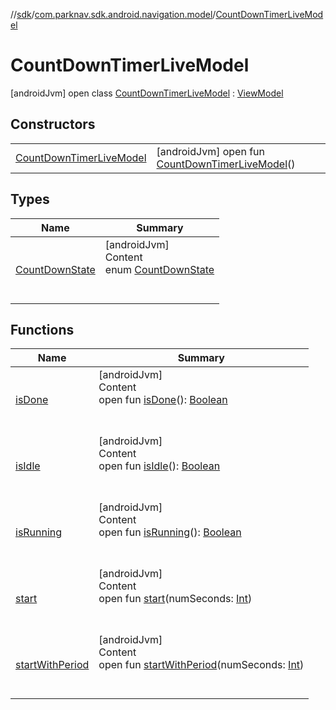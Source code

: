 //[sdk](../../../index.md)/[com.parknav.sdk.android.navigation.model](../index.md)/[CountDownTimerLiveModel](index.md)



# CountDownTimerLiveModel  
 [androidJvm] open class [CountDownTimerLiveModel](index.md) : [ViewModel](https://developer.android.com/reference/kotlin/androidx/lifecycle/ViewModel.html)   


## Constructors  
  
| | |
|---|---|
| <a name="com.parknav.sdk.android.navigation.model/CountDownTimerLiveModel/CountDownTimerLiveModel/#/PointingToDeclaration/"></a>[CountDownTimerLiveModel](-count-down-timer-live-model.md)| <a name="com.parknav.sdk.android.navigation.model/CountDownTimerLiveModel/CountDownTimerLiveModel/#/PointingToDeclaration/"></a> [androidJvm] open fun [CountDownTimerLiveModel](-count-down-timer-live-model.md)()   <br>|


## Types  
  
|  Name |  Summary | 
|---|---|
| <a name="com.parknav.sdk.android.navigation.model/CountDownTimerLiveModel.CountDownState///PointingToDeclaration/"></a>[CountDownState](-count-down-state/index.md)| <a name="com.parknav.sdk.android.navigation.model/CountDownTimerLiveModel.CountDownState///PointingToDeclaration/"></a>[androidJvm]  <br>Content  <br>enum [CountDownState](-count-down-state/index.md)  <br><br><br>|


## Functions  
  
|  Name |  Summary | 
|---|---|
| <a name="com.parknav.sdk.android.navigation.model/CountDownTimerLiveModel/isDone/#/PointingToDeclaration/"></a>[isDone](is-done.md)| <a name="com.parknav.sdk.android.navigation.model/CountDownTimerLiveModel/isDone/#/PointingToDeclaration/"></a>[androidJvm]  <br>Content  <br>open fun [isDone](is-done.md)(): [Boolean](https://kotlinlang.org/api/latest/jvm/stdlib/kotlin/-boolean/index.html)  <br><br><br>|
| <a name="com.parknav.sdk.android.navigation.model/CountDownTimerLiveModel/isIdle/#/PointingToDeclaration/"></a>[isIdle](is-idle.md)| <a name="com.parknav.sdk.android.navigation.model/CountDownTimerLiveModel/isIdle/#/PointingToDeclaration/"></a>[androidJvm]  <br>Content  <br>open fun [isIdle](is-idle.md)(): [Boolean](https://kotlinlang.org/api/latest/jvm/stdlib/kotlin/-boolean/index.html)  <br><br><br>|
| <a name="com.parknav.sdk.android.navigation.model/CountDownTimerLiveModel/isRunning/#/PointingToDeclaration/"></a>[isRunning](is-running.md)| <a name="com.parknav.sdk.android.navigation.model/CountDownTimerLiveModel/isRunning/#/PointingToDeclaration/"></a>[androidJvm]  <br>Content  <br>open fun [isRunning](is-running.md)(): [Boolean](https://kotlinlang.org/api/latest/jvm/stdlib/kotlin/-boolean/index.html)  <br><br><br>|
| <a name="com.parknav.sdk.android.navigation.model/CountDownTimerLiveModel/start/#int/PointingToDeclaration/"></a>[start](start.md)| <a name="com.parknav.sdk.android.navigation.model/CountDownTimerLiveModel/start/#int/PointingToDeclaration/"></a>[androidJvm]  <br>Content  <br>open fun [start](start.md)(numSeconds: [Int](https://kotlinlang.org/api/latest/jvm/stdlib/kotlin/-int/index.html))  <br><br><br>|
| <a name="com.parknav.sdk.android.navigation.model/CountDownTimerLiveModel/startWithPeriod/#int/PointingToDeclaration/"></a>[startWithPeriod](start-with-period.md)| <a name="com.parknav.sdk.android.navigation.model/CountDownTimerLiveModel/startWithPeriod/#int/PointingToDeclaration/"></a>[androidJvm]  <br>Content  <br>open fun [startWithPeriod](start-with-period.md)(numSeconds: [Int](https://kotlinlang.org/api/latest/jvm/stdlib/kotlin/-int/index.html))  <br><br><br>|

